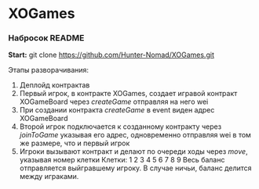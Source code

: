 # XOGames

 <h3><b>Набросок README</b></h3>

<b>Start:</b> git clone https://github.com/Hunter-Nomad/XOGames.git

Этапы разворачивания:
1. Деплойд контрактав
2. Первый игрок, в контракте XOGames, создает игравой контракт XOGameBoard через <i>createGame</i> отправляя на него wei
3. При создании контракта <i>createGame</i> в event виден адрес XOGameBoard
4. Второй игрок подключается к созданному контракту через <i>joinToGame</i> указывая его адрес, одновременно отправляя wei в том же размере, что и первый игрок
5. Игроки вызывают контракт и делают по очереди ходы через <i>move</i>, указывая номер клетки
Клетки:
1 2 3
4 5 6
7 8 9
Весь баланс отправляется выйгравшему игроку. В случае ничьи, баланс делится между играками.
